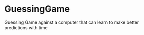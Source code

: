 # GuessingGame
Guessing Game against a computer that can learn to make better predictions with time

